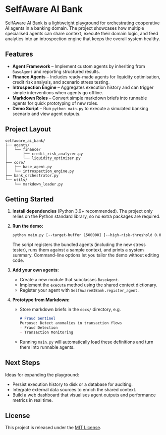 # SelfAware AI Bank

SelfAware AI Bank is a lightweight playground for orchestrating cooperative AI agents in a banking domain. The project showcases how multiple specialised agents can share context, execute their domain logic, and feed analytics into an introspection engine that keeps the overall system healthy.

## Features

- **Agent Framework** – Implement custom agents by inheriting from `BaseAgent` and reporting structured results.
- **Finance Agents** – Includes ready-made agents for liquidity optimisation, credit risk analysis, and scenario stress testing.
- **Introspection Engine** – Aggregates execution history and can trigger simple interventions when agents go offline.
- **Markdown Roles** – Convert simple markdown briefs into runnable agents for quick prototyping of new roles.
- **Demo Script** – Run `python main.py` to execute a simulated banking scenario and view agent outputs.

## Project Layout

```
selfaware_ai_bank/
├── agents/
│   └── finance/
│       ├── credit_risk_analyzer.py
│       └── liquidity_optimizer.py
├── core/
│   ├── base_agent.py
│   └── introspection_engine.py
├── bank_orchestrator.py
└── utils/
    └── markdown_loader.py
```

## Getting Started

1. **Install dependencies** (Python 3.9+ recommended). The project only relies on the Python standard library, so no extra packages are required.
2. **Run the demo:**

   ```bash
   python main.py [--target-buffer 1500000] [--high-risk-threshold 0.08] [--summary-path reports/summary.json]
   ```

   The script registers the bundled agents (including the new stress tester), runs them against a sample context, and prints a system summary. Command-line options let you tailor the demo without editing code.

3. **Add your own agents:**
   - Create a new module that subclasses `BaseAgent`.
   - Implement the `execute` method using the shared context dictionary.
   - Register your agent with `SelfAwareAIBank.register_agent`.

4. **Prototype from Markdown:**
   - Store markdown briefs in the `docs/` directory, e.g.

     ```markdown
     # Fraud Sentinel
     Purpose: Detect anomalies in transaction flows
     - Fraud Detection
     - Transaction Monitoring
     ```

   - Running `main.py` will automatically load these definitions and turn them into runnable agents.

## Next Steps

Ideas for expanding the playground:

- Persist execution history to disk or a database for auditing.
- Integrate external data sources to enrich the shared context.
- Build a web dashboard that visualises agent outputs and performance metrics in real time.

## License

This project is released under the [MIT License](LICENSE).
